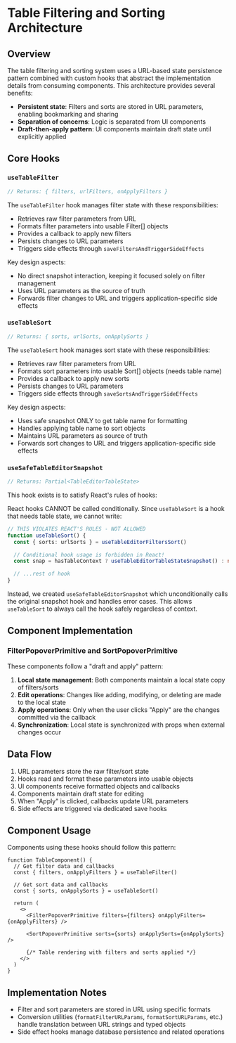 # Table Filtering and Sorting Architecture

## Overview

The table filtering and sorting system uses a URL-based state persistence pattern combined with custom hooks that abstract the implementation details from consuming components. This architecture provides several benefits:

- **Persistent state**: Filters and sorts are stored in URL parameters, enabling bookmarking and sharing
- **Separation of concerns**: Logic is separated from UI components
- **Draft-then-apply pattern**: UI components maintain draft state until explicitly applied

## Core Hooks

### `useTableFilter`

```typescript
// Returns: { filters, urlFilters, onApplyFilters }
```

The `useTableFilter` hook manages filter state with these responsibilities:

- Retrieves raw filter parameters from URL
- Formats filter parameters into usable Filter[] objects
- Provides a callback to apply new filters
- Persists changes to URL parameters
- Triggers side effects through `saveFiltersAndTriggerSideEffects`

Key design aspects:

- No direct snapshot interaction, keeping it focused solely on filter management
- Uses URL parameters as the source of truth
- Forwards filter changes to URL and triggers application-specific side effects

### `useTableSort`

```typescript
// Returns: { sorts, urlSorts, onApplySorts }
```

The `useTableSort` hook manages sort state with these responsibilities:

- Retrieves raw filter parameters from URL
- Formats sort parameters into usable Sort[] objects (needs table name)
- Provides a callback to apply new sorts
- Persists changes to URL parameters
- Triggers side effects through `saveSortsAndTriggerSideEffects`

Key design aspects:

- Uses safe snapshot ONLY to get table name for formatting
- Handles applying table name to sort objects
- Maintains URL parameters as source of truth
- Forwards sort changes to URL and triggers application-specific side effects

### `useSafeTableEditorSnapshot`

```typescript
// Returns: Partial<TableEditorTableState>
```

This hook exists is to satisfy React's rules of hooks:

React hooks CANNOT be called conditionally. Since `useTableSort` is a hook that needs table state, we cannot write:

```typescript
// THIS VIOLATES REACT'S RULES - NOT ALLOWED
function useTableSort() {
  const { sorts: urlSorts } = useTableEditorFiltersSort()

  // Conditional hook usage is forbidden in React!
  const snap = hasTableContext ? useTableEditorTableStateSnapshot() : null

  // ...rest of hook
}
```

Instead, we created `useSafeTableEditorSnapshot` which unconditionally calls the original snapshot hook and handles error cases. This allows `useTableSort` to always call the hook safely regardless of context.

## Component Implementation

### FilterPopoverPrimitive and SortPopoverPrimitive

These components follow a "draft and apply" pattern:

1. **Local state management**: Both components maintain a local state copy of filters/sorts
2. **Edit operations**: Changes like adding, modifying, or deleting are made to the local state
3. **Apply operations**: Only when the user clicks "Apply" are the changes committed via the callback
4. **Synchronization**: Local state is synchronized with props when external changes occur

## Data Flow

1. URL parameters store the raw filter/sort state
2. Hooks read and format these parameters into usable objects
3. UI components receive formatted objects and callbacks
4. Components maintain draft state for editing
5. When "Apply" is clicked, callbacks update URL parameters
6. Side effects are triggered via dedicated save hooks

## Component Usage

Components using these hooks should follow this pattern:

```tsx
function TableComponent() {
  // Get filter data and callbacks
  const { filters, onApplyFilters } = useTableFilter()

  // Get sort data and callbacks
  const { sorts, onApplySorts } = useTableSort()

  return (
    <>
      <FilterPopoverPrimitive filters={filters} onApplyFilters={onApplyFilters} />

      <SortPopoverPrimitive sorts={sorts} onApplySorts={onApplySorts} />

      {/* Table rendering with filters and sorts applied */}
    </>
  )
}
```

## Implementation Notes

- Filter and sort parameters are stored in URL using specific formats
- Conversion utilities (`formatFilterURLParams`, `formatSortURLParams`, etc.) handle translation between URL strings and typed objects
- Side effect hooks manage database persistence and related operations
